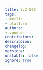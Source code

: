 ```yaml
---
title: 5.2-502
tags:
- merlin
- platform
authors:
- voodoos
contributors:
description:
changelog:
versions:
unstable: false
ignore: true
---
```

